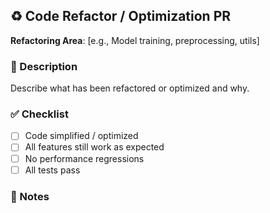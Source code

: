 ## ♻️ Code Refactor / Optimization PR

**Refactoring Area**: [e.g., Model training, preprocessing, utils]

### 🔧 Description
Describe what has been refactored or optimized and why.

### ✅ Checklist
- [ ] Code simplified / optimized
- [ ] All features still work as expected
- [ ] No performance regressions
- [ ] All tests pass

### 📎 Notes
<!-- Optional: trade-offs or edge cases -->
